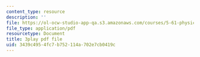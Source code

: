 ```yaml
---
content_type: resource
description: ''
file: https://ol-ocw-studio-app-qa.s3.amazonaws.com/courses/5-61-physical-chemistry-fall-2017/3439c4954fc7b752114a702e7cb0419c_zwH9MjZl3v4.pdf
file_type: application/pdf
resourcetype: Document
title: 3play pdf file
uid: 3439c495-4fc7-b752-114a-702e7cb0419c
---
```

